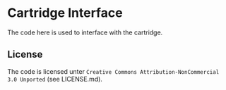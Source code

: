 # Cartridge Interface

The code here is used to interface with the cartridge.


## License

The code is licensed unter `Creative Commons Attribution-NonCommercial 3.0 Unported` (see LICENSE.md).
